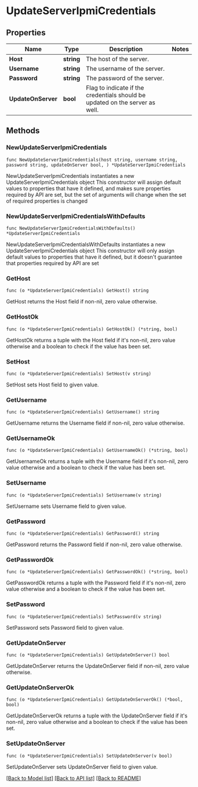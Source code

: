 # UpdateServerIpmiCredentials

## Properties

Name | Type | Description | Notes
------------ | ------------- | ------------- | -------------
**Host** | **string** | The host of the server. | 
**Username** | **string** | The username of the server. | 
**Password** | **string** | The password of the server. | 
**UpdateOnServer** | **bool** | Flag to indicate if the credentials should be updated on the server as well. | 

## Methods

### NewUpdateServerIpmiCredentials

`func NewUpdateServerIpmiCredentials(host string, username string, password string, updateOnServer bool, ) *UpdateServerIpmiCredentials`

NewUpdateServerIpmiCredentials instantiates a new UpdateServerIpmiCredentials object
This constructor will assign default values to properties that have it defined,
and makes sure properties required by API are set, but the set of arguments
will change when the set of required properties is changed

### NewUpdateServerIpmiCredentialsWithDefaults

`func NewUpdateServerIpmiCredentialsWithDefaults() *UpdateServerIpmiCredentials`

NewUpdateServerIpmiCredentialsWithDefaults instantiates a new UpdateServerIpmiCredentials object
This constructor will only assign default values to properties that have it defined,
but it doesn't guarantee that properties required by API are set

### GetHost

`func (o *UpdateServerIpmiCredentials) GetHost() string`

GetHost returns the Host field if non-nil, zero value otherwise.

### GetHostOk

`func (o *UpdateServerIpmiCredentials) GetHostOk() (*string, bool)`

GetHostOk returns a tuple with the Host field if it's non-nil, zero value otherwise
and a boolean to check if the value has been set.

### SetHost

`func (o *UpdateServerIpmiCredentials) SetHost(v string)`

SetHost sets Host field to given value.


### GetUsername

`func (o *UpdateServerIpmiCredentials) GetUsername() string`

GetUsername returns the Username field if non-nil, zero value otherwise.

### GetUsernameOk

`func (o *UpdateServerIpmiCredentials) GetUsernameOk() (*string, bool)`

GetUsernameOk returns a tuple with the Username field if it's non-nil, zero value otherwise
and a boolean to check if the value has been set.

### SetUsername

`func (o *UpdateServerIpmiCredentials) SetUsername(v string)`

SetUsername sets Username field to given value.


### GetPassword

`func (o *UpdateServerIpmiCredentials) GetPassword() string`

GetPassword returns the Password field if non-nil, zero value otherwise.

### GetPasswordOk

`func (o *UpdateServerIpmiCredentials) GetPasswordOk() (*string, bool)`

GetPasswordOk returns a tuple with the Password field if it's non-nil, zero value otherwise
and a boolean to check if the value has been set.

### SetPassword

`func (o *UpdateServerIpmiCredentials) SetPassword(v string)`

SetPassword sets Password field to given value.


### GetUpdateOnServer

`func (o *UpdateServerIpmiCredentials) GetUpdateOnServer() bool`

GetUpdateOnServer returns the UpdateOnServer field if non-nil, zero value otherwise.

### GetUpdateOnServerOk

`func (o *UpdateServerIpmiCredentials) GetUpdateOnServerOk() (*bool, bool)`

GetUpdateOnServerOk returns a tuple with the UpdateOnServer field if it's non-nil, zero value otherwise
and a boolean to check if the value has been set.

### SetUpdateOnServer

`func (o *UpdateServerIpmiCredentials) SetUpdateOnServer(v bool)`

SetUpdateOnServer sets UpdateOnServer field to given value.



[[Back to Model list]](../README.md#documentation-for-models) [[Back to API list]](../README.md#documentation-for-api-endpoints) [[Back to README]](../README.md)


